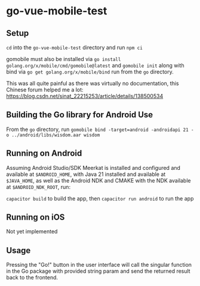 # go-vue-mobile-test

## Setup
`cd` into the `go-vue-mobile-test` directory and run `npm ci`

gomobile must also be installed via `go install golang.org/x/mobile/cmd/gomobile@latest` and `gomobile init`
along with bind via `go get golang.org/x/mobile/bind` run from the `go` directory. 

This was all quite painful as there was virtually no documentation, this Chinese forum helped me a lot: https://blog.csdn.net/sinat_22215253/article/details/138500534

## Building the Go library for Android Use

From the `go` directory, run `gomobile bind -target=android -androidapi 21 -o ../android/libs/wisdom.aar wisdom`

## Running on Android
Assuming Android Studio/SDK Meerkat is installed and configured and available at `$ANDROID_HOME`, with 
Java 21 installed and available at `$JAVA_HOME`, as well as the Android NDK and CMAKE with the NDK available at `$ANDROID_NDK_ROOT`, run:

`capacitor build` to build the app, then
`capacitor run android` to run the app

## Running on iOS
Not yet implemented

## Usage

Pressing the "Go!" button in the user interface will call the singular function in the Go package with provided string param and send the returned result back to the frontend. 
